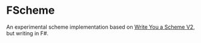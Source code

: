 # FScheme

An experimental scheme implementation based on [Write You a Scheme V2](https://github.com/write-you-a-scheme-v2/scheme), but writing in F#.
